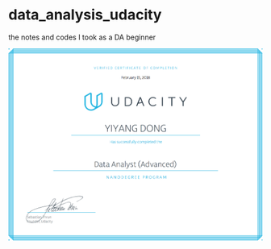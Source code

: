 # data_analysis_udacity
the notes and codes I took as a DA beginner  

![image](http://github.com/yiyangd/data_analysis_udacity/blob/master/images/nd002-cn-advanced.jpg)
